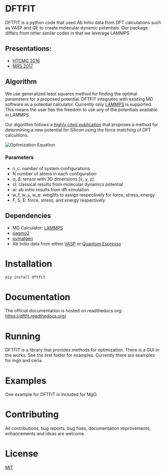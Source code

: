 # DFTFIT

DFTFIT is a python code that used Ab Initio data from DFT calculations
such as VASP and QE to create molecular dynamic potentials. Our
package differs from other similar codes in that we leverage LAMMPS.

## Presentations:

 - [HTCMC 2016](https://speakerdeck.com/costrouc/dftfit-potential-generation-for-molecular-dynamics-calculations#)
 - [MRS 2017](https://speakerdeck.com/costrouc/dftfit-potential-generation-for-molecular-dynamics-calculations#)

## Algorithm

We use generalized least squares method for finding the optimal
parameters for a proposed potential. DFTFIT integrates with existing
MD software as a potential calculator. Currently only
[LAMMPS](http://lammps.sandia.gov/doc/Manual.html) is supported. This
means the user has the freedom to use any of the potentials available
in LAMMPS.

Our algorithm follows a
[highly cited publication](http://dx.doi.org/10.1063/1.1513312) that
proposes a method for determining a new potential for Silicon using the force matching of DFT calcultions.

![Optimization Equation](docs/images/eqs.png)

### Parameters

 - n_c: number of system configurations
 - N number of atoms in each configuration
 - α, β: tensor with 3D dimensions [x, y, z]
 - cl: classical results from molecular dynamics potential
 - ai: ab initio results from dft simulation
 - w_f, w_s, w_e: weights to assign respectively for force, stress,
   energy
 - F, S, E: force, stress, and energy respectively.


Dependencies
------------

 - MD Calculator: [LAMMPS](http://lammps.sandia.gov/)
 - [pagmo2](https://github.com/esa/pagmo2)
 - [pymatgen](https://github.com/materialsproject/pymatgen/)
 - Ab Initio data from either [VASP](https://www.vasp.at/) or [Quantum
   Espresso](http://www.quantum-espresso.org/)

# Installation

```bash
pip install dftfit
```

# Documentation

The official documentation is hosted on readthedocs.org: https://dftfit.readthedocs.org/

# Running

DFTFIT is a library that provides methods for optimization. There is a
GUI in the works. See the test folder for examples. Currently there
are examples for mgo and ceria.

# Examples

One example for DFTFIT is included for MgO.

# Contributing

All contributions, bug reports, bug fixes, documentation improvements, enhancements and ideas are welcome.

# License

[MIT](https://gitlab.com/costrouc/dftfit/blob/master/LICENSE.md)
